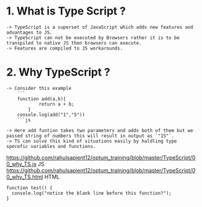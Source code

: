 # 1. What is Type Script ?
    -> TypeScript is a superset of JavaScript which adds new features and advantages to JS.
    -> TypeScript can not be executed by Browsers rather it is to be transpiled to native JS then browsers can execute.
    -> Features are compiled to JS workarounds.
# 2. Why TypeScript ?
    -> Consider this example
        ```
        function add(a,b){
                return a + b;
            }
        console.log(add("1","5"))
        ```js
    
    -> Here add funtion takes two parameters and adds both of them but we passed string of numbers this will result in output as `"15"`. 
    -> TS can solve this kind of situations easily by haldling type specefic variables and functions.
https://github.com/rahulsapient12/optum_training/blob/master/TypeScript/00_why_TS.js   JS
https://github.com/rahulsapient12/optum_training/blob/master/TypeScript/00_why_TS.html   HTML
```
function test() {
  console.log("notice the blank line before this function?");
}
```
